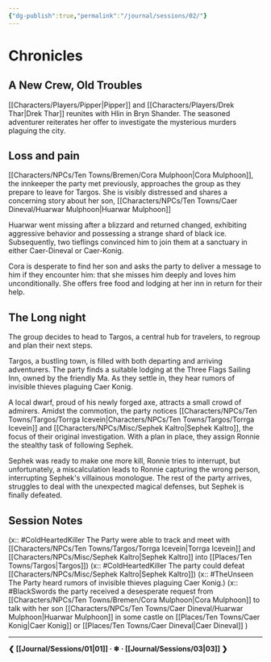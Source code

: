 ```yaml
---
{"dg-publish":true,"permalink":"/journal/sessions/02/"}
---
```


# Chronicles

## A New Crew, Old Troubles 

[[Characters/Players/Pipper\|Pipper]] and [[Characters/Players/Drek Thar\|Drek Thar]] reunites with Hlin in Bryn Shander. The seasoned adventurer reiterates her offer to investigate the mysterious murders plaguing the city. 

## Loss and pain
[[Characters/NPCs/Ten Towns/Bremen/Cora Mulphoon\|Cora Mulphoon]], the innkeeper the party met previously, approaches the group as they prepare to leave for Targos. She is visibly distressed and shares a concerning story about her son, [[Characters/NPCs/Ten Towns/Caer Dineval/Huarwar Mulphoon\|Huarwar Mulphoon]]

Huarwar went missing after a blizzard and returned changed, exhibiting aggressive behavior and possessing a strange shard of black ice. Subsequently, two tieflings convinced him to join them at a sanctuary in either Caer-Dineval or Caer-Konig.

Cora is desperate to find her son and asks the party to deliver a message to him if they encounter him: that she misses him deeply and loves him unconditionally. She offers free food and lodging at her inn in return for their help.

## The Long night
 The group decides to head to Targos, a central hub for travelers, to regroup and plan their next steps.

Targos, a bustling town, is filled with both departing and arriving adventurers. The party finds a suitable lodging at the Three Flags Sailing Inn, owned by the friendly Ma. As they settle in, they hear rumors of invisible thieves plaguing Caer Konig.

A local dwarf, proud of his newly forged axe, attracts a small crowd of admirers. Amidst the commotion, the party notices [[Characters/NPCs/Ten Towns/Targos/Torrga Icevein\|Characters/NPCs/Ten Towns/Targos/Torrga Icevein]] and [[Characters/NPCs/Misc/Sephek Kaltro\|Sephek Kaltro]], the focus of their original investigation. With a plan in place, they assign Ronnie the stealthy task of following Sephek.

Sephek was ready to make one more kill, Ronnie tries to interrupt, but unfortunately, a miscalculation leads to Ronnie capturing the wrong person, interrupting Sephek's villainous monologue. The rest of the party arrives, struggles to deal with the unexpected magical defenses, but Sephek is finally defeated.

## Session Notes

(x:: #ColdHeartedKiller The Party were able to track and meet with [[Characters/NPCs/Ten Towns/Targos/Torrga Icevein\|Torrga Icevein]] and [[Characters/NPCs/Misc/Sephek Kaltro\|Sephek Kaltro]] into [[Places/Ten Towns/Targos\|Targos]])
(x:: #ColdHeartedKiller  The party could defeat [[Characters/NPCs/Misc/Sephek Kaltro\|Sephek Kaltro]])
(x:: #TheUnseen The Party heard rumors of invisible thieves plaguing Caer Konig.)
(x:: #BlackSwords the party received a desesperate request from [[Characters/NPCs/Ten Towns/Bremen/Cora Mulphoon\|Cora Mulphoon]] to talk with her son [[Characters/NPCs/Ten Towns/Caer Dineval/Huarwar Mulphoon\|Huarwar Mulphoon]] in some castle on [[Places/Ten Towns/Caer Konig\|Caer Konig]] or [[Places/Ten Towns/Caer Dineval\|Caer Dineval]] ) 


---
**❮ [[Journal/Sessions/01\|01]] · ❄ ·  [[Journal/Sessions/03\|03]] ❯**